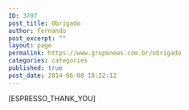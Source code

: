 ```yaml
---
ID: 3707
post_title: Obrigado
author: Fernando
post_excerpt: ""
layout: page
permalink: https://www.gruponews.com.br/obrigado
categories: categories
published: true
post_date: 2014-06-08 18:22:12
---
```

[ESPRESSO_THANK_YOU]